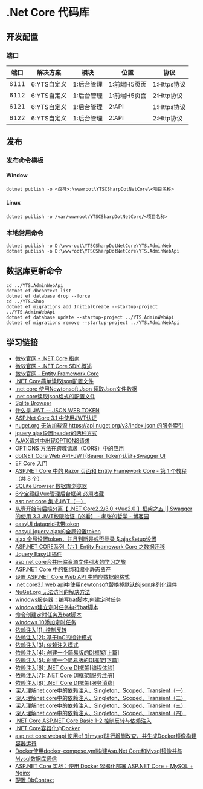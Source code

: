 # .Net Core 代码库

## 开发配置

### 端口

| 端口 | 解决方案 | 模块 | 位置 | 协议 |
| --- | --- | --- | --- | --- |
| 6111 | 6:YTS自定义 | 1:后台管理 | 1:前端H5页面 | 1:Https协议 |
| 6112 | 6:YTS自定义 | 1:后台管理 | 1:前端H5页面 | 2:Http协议 |
| 6121 | 6:YTS自定义 | 1:后台管理 | 2:API | 1:Https协议 |
| 6122 | 6:YTS自定义 | 1:后台管理 | 2:API | 2:Http协议 |

## 发布

### 发布命令模板

#### Window

```shell
dotnet publish -o <盘符>:\wwwroot\YTSCSharpDotNetCore\<项目名称>
```

#### Linux

```shell
dotnet publish -o /var/wwwroot/YTSCSharpDotNetCore/<项目名称>
```

### 本地常用命令

```shell
dotnet publish -o D:\wwwroot\YTSCSharpDotNetCore\YTS.AdminWeb
dotnet publish -o D:\wwwroot\YTSCSharpDotNetCore\YTS.AdminWebApi
```

## 数据库更新命令

```shell
cd ../YTS.AdminWebApi
dotnet ef dbcontext list
dotnet ef database drop --force
cd ../YTS.Shop
dotnet ef migrations add InitialCreate --startup-project ../YTS.AdminWebApi
dotnet ef database update --startup-project ../YTS.AdminWebApi
dotnet ef migrations remove --startup-project ../YTS.AdminWebApi
```

## 学习链接

* [微软官网 - .NET Core 指南](https://docs.microsoft.com/zh-cn/dotnet/core/)
* [微软官网 - .NET Core SDK 概述](https://docs.microsoft.com/zh-cn/dotnet/core/sdk)
* [微软官网 - Entity Framework Core](https://docs.microsoft.com/zh-cn/ef/core/)
* [.NET Core简单读取json配置文件](https://www.jb51.net/article/137517.htm)
* [.net core 使用Newtonsoft.Json 读取Json文件数据](https://blog.csdn.net/liwan09/article/details/102952990)
* [.net core读取json格式的配置文件](https://www.cnblogs.com/dotnet261010/p/10172961.html)
* [Sqlite Browser](https://sqlitebrowser.org/)
* [什么是 JWT -- JSON WEB TOKEN](https://www.jianshu.com/p/576dbf44b2ae)
* [ASP.Net Core 3.1 中使用JWT认证](https://www.cnblogs.com/liuww/p/12177272.html)
* [nuget.org 无法加载源 https://api.nuget.org/v3/index.json 的服务索引](https://www.cnblogs.com/shapaozi/archive/2017/10/31/7764469.html)
* [jquery ajax设置header的两种方式](https://blog.csdn.net/shjavadown/article/details/51213342)
* [AJAX请求中出现OPTIONS请求](https://www.cnblogs.com/wanghuijie/p/preflighted_request.html)
* [OPTIONS 方法在跨域请求（CORS）中的应用](https://blog.csdn.net/qizhiqq/article/details/71171916)
* [dotNET Core Web API+JWT(Bearer Token)认证+Swagger UI](https://blog.csdn.net/qq_35904166/article/details/84591227)
* [EF Core 入门](https://docs.microsoft.com/zh-cn/ef/core/get-started/?tabs=netcore-cli)
* [ASP.NET Core 中的 Razor 页面和 Entity Framework Core - 第 1 个教程（共 8 个）](https://docs.microsoft.com/zh-cn/aspnet/core/data/ef-rp/intro?view=aspnetcore-3.1&tabs=visual-studio-code)
* [SQLite Browser 数据库浏览器](https://sqlitebrowser.org/)
* [6个宝藏级Vue管理后台框架 必须收藏](https://zhuanlan.zhihu.com/p/91825869)
* [asp.net core 集成JWT（一）](https://www.cnblogs.com/7tiny/p/11012035.html)
* [从壹开始前后端分离【 .NET Core2.2/3.0 +Vue2.0 】框架之五 || Swagger的使用 3.3 JWT权限验证【必看】 - 老张的哲学 - 博客园](https://www.cnblogs.com/laozhang-is-phi/p/9511869.html#autoid-4-0-0)
* [easyUI datagrid携带token](https://blog.csdn.net/zcwforali/article/details/79866181)
* [easyui jquery ajax的全局设置token](https://blog.csdn.net/mutourenoo/article/details/84921154)
* [ajax 全局设置token，并且判断是或否登录 $.ajaxSetup设置](https://blog.csdn.net/qq_32674347/article/details/88415757)
* [ASP.NET CORE系列【六】Entity Framework Core 之数据迁移](https://www.cnblogs.com/shumin/p/8877297.html)
* [Jquery EasyUI插件](http://www.jeasyui.net/plugins)
* [asp.net core合并压缩资源文件引发的学习之旅](https://www.cnblogs.com/morang/p/7604612.html)
* [ASP.NET Core 中的捆绑和缩小静态资产](https://docs.microsoft.com/zh-cn/aspnet/core/client-side/bundling-and-minification?view=aspnetcore-3.1&tabs=netcore-cli)
* [设置 ASP.NET Core Web API 中响应数据的格式](https://docs.microsoft.com/zh-cn/aspnet/core/web-api/advanced/formatting?view=aspnetcore-3.1)
* [.net core3.1 web api中使用newtonsoft替换掉默认的json序列化组件](https://www.cnblogs.com/shapman/p/12232640.html)
* [NuGet.org 无法访问的解决方法](https://blog.csdn.net/weixin_34242819/article/details/85688216)
* [windows服务器：编写bat脚本,创建定时任务](https://blog.csdn.net/eyeofeagle/article/details/88992435)
* [windows建立定时任务执行bat脚本](https://blog.csdn.net/slibra_L/article/details/89227736)
* [命令创建定时任务及bat脚本](https://blog.csdn.net/qq_31176861/article/details/90901336)
* [windows 10添加定时任务](https://www.cnblogs.com/wensiyang0916/p/5773828.html)
* [依赖注入[1]: 控制反转](https://www.cnblogs.com/artech/p/net-core-di-01.html)
* [依赖注入[2]: 基于IoC的设计模式](https://www.cnblogs.com/artech/p/net-core-di-02.html)
* [依赖注入[3]: 依赖注入模式](https://www.cnblogs.com/artech/p/net-core-di-03.html)
* [依赖注入[4]: 创建一个简易版的DI框架[上篇]](https://www.cnblogs.com/artech/p/net-core-di-04.html)
* [依赖注入[5]: 创建一个简易版的DI框架[下篇]](https://www.cnblogs.com/artech/p/net-core-di-05.html)
* [依赖注入[6]: .NET Core DI框架[编程体验]](https://www.cnblogs.com/artech/p/net-core-di-06.html)
* [依赖注入[7]: .NET Core DI框架[服务注册]](https://www.cnblogs.com/artech/p/net-core-di-07.html)
* [依赖注入[8]: .NET Core DI框架[服务消费]](https://www.cnblogs.com/artech/p/net-core-di-08.html)
* [深入理解net core中的依赖注入、Singleton、Scoped、Transient（一）](https://www.cnblogs.com/gdsblog/p/8465101.html)
* [深入理解net core中的依赖注入、Singleton、Scoped、Transient（二）](https://www.cnblogs.com/gdsblog/p/8465109.html)
* [深入理解net core中的依赖注入、Singleton、Scoped、Transient（三）](https://www.cnblogs.com/gdsblog/p/8465113.html)
* [深入理解net core中的依赖注入、Singleton、Scoped、Transient（四）](https://www.cnblogs.com/gdsblog/p/8465401.html)
* [.NET Core ASP.NET Core Basic 1-2 控制反转与依赖注入](https://www.cnblogs.com/WarrenRyan/p/11444398.html)
* [.NET Core容器化@Docker](https://www.jianshu.com/p/23465dc86d3e)
* [asp.net core webapi 使用ef 对mysql进行增删改查，并生成Docker镜像构建容器运行](https://blog.csdn.net/weixin_30908649/article/details/97854371)
* [Docker使用docker-compose.yml构建Asp.Net Core和Mysql镜像并与Mysql数据库通信](https://my.oschina.net/u/4357854/blog/3566361)
* [ASP.NET Core 实战：使用 Docker 容器化部署 ASP.NET Core + MySQL + Nginx](https://www.cnblogs.com/danvic712/p/10566750.html)
* [配置 DbContext](https://docs.microsoft.com/zh-cn/ef/core/miscellaneous/configuring-dbcontext)

